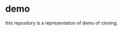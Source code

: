 # demo
this repository is a representation of demo of cloning.
<html>
<head>
  <title> Inherit the properties from the parent Person class. </title>
  <body>
   <script>
  class Person {
    constructor(name, age) {
        this.name = name;
        this.age = age;
    }
    sing() {
        return `${this.name} can sing`;
    }
    dance() {
        return `${this.name} can dance`;
    }
} 
class Child extends Person {
    constructor(name, age, Color) {
        super(name, age);
        this.Color = Color;
    }
    car() {
        return "I have"+" "+this.Color+" "+" Color Car";
    }
}
var a = window. prompt("Enter The Person Name: ");
var b = window. prompt("Enter The Person Age: ");
var c = window. prompt("Enter The Person Car Color: ");
let obj = new Child(a, b, c);
console.log(obj.sing());
console.log(obj.car());
   </script>
</body>
</head>
</html>
